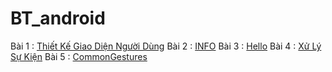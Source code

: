 # BT_android
Bài 1 : [Thiết Kế Giao Diện Người Dùng](https://github.com/chuong031120/BT-Thiet-ke-giao-dien-nguoi-dung)
Bài 2 : [INFO](https://github.com/chuong031120/INFO)
Bài 3 : [Hello](https://github.com/chuong031120/Hello123)
Bài 4 : [Xử Lý Sự Kiện](https://github.com/chuong031120/BT-Xulysukien)
Bài 5 : [CommonGestures](https://github.com/chuong031120/Common-GesturesActivity)
